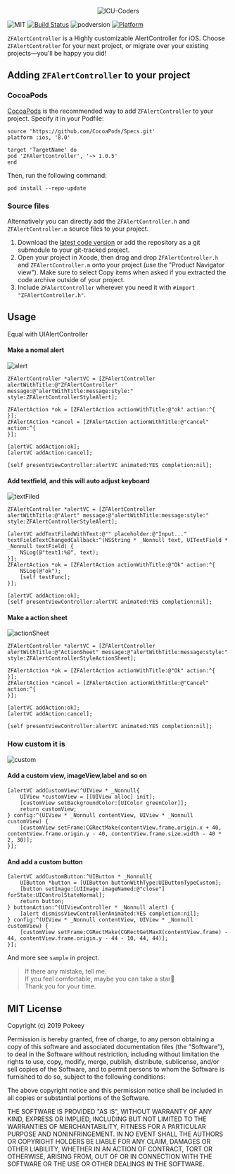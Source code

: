 
 <p align="center" >
   <img src="https://raw.githubusercontent.com/ICU-Coders/IconLib/master/icon.jpg" alt="ICU-Coders" title="ICU-Coders">
 </p>
 
![MIT](https://img.shields.io/badge/License-MIT-blue.svg?style=flat)
 [![Build Status](https://travis-ci.org/FranLucky/ZFAlertController.svg?branch=master)](https://travis-ci.org/FranLucky/ZFAlertController)
 ![podversion](https://img.shields.io/cocoapods/v/ZFAlertController.svg)
 [![Platform](https://img.shields.io/cocoapods/p/ZFAlertController.svg?style=flat)](http://cocoadocs.org/docsets/ZFAlertController)
 
 `ZFAlertController` is a Highly customizable AlertController for iOS.
 Choose `ZFAlertController` for your next project, or migrate over your existing projects—you'll be happy you did!
 

## Adding `ZFAlertController` to your project
### CocoaPods
[CocoaPods](http://cocoapods.org) is the recommended way to add `ZFAlertController` to your project.
Specify it in your Podfile:
```
source 'https://github.com/CocoaPods/Specs.git'
platform :ios, '8.0'

target 'TargetName' do
pod 'ZFAlertController', '~> 1.0.5'
end
```
Then, run the following command:
```
pod install --repo-update
```
### Source files
Alternatively you can directly add the `ZFAlertController.h` and `ZFAlertController.m` source files to your project.
1. Download the [latest code version](https://github.com/ICU-Coders/ZFAlertController/archive/master.zip) or add the repository as a git submodule to your git-tracked project.
2. Open your project in Xcode, then drag and drop `ZFAlertController.h` and `ZFAlertController.m` onto your project (use the "Product Navigator view"). Make sure to select Copy items when asked if you extracted the code archive outside of your project.
3. Include `ZFAlertController` wherever you need it with `#import "ZFAlertController.h"`.

##  Usage
Equal with UIAlertController
#### Make a nomal alert
![alert](https://raw.githubusercontent.com/ICU-Coders/IconLib/master/AlertController/alert.jpg)
```
ZFAlertController *alertVC = [ZFAlertController alertWithTitle:@"ZFAlertController" message:@"alertWithTitle:message:style:" style:ZFAlertControllerStyleAlert];

ZFAlertAction *ok = [ZFAlertAction actionWithTitle:@"ok" action:^{
}];
ZFAlertAction *cancel = [ZFAlertAction actionWithTitle:@"cancel" action:^{
}];

[alertVC addAction:ok];
[alertVC addAction:cancel];

[self presentViewController:alertVC animated:YES completion:nil];
```

#### Add textfield, and this will auto adjust keyboard

![textFiled](https://raw.githubusercontent.com/ICU-Coders/IconLib/master/AlertController/textFiled.jpg)
```
ZFAlertController *alertVC = [ZFAlertController alertWithTitle:@"Alert" message:@"alertWithTitle:message:style:" style:ZFAlertControllerStyleAlert];

[alertVC addTextFiledWithText:@"" placeholder:@"Input..." textFieldTextChangedCallback:^(NSString * _Nonnull text, UITextField * _Nonnull textField) {
    NSLog(@"text1:%@", text);
}];
ZFAlertAction *ok = [ZFAlertAction actionWithTitle:@"Ok" action:^{
    NSLog(@"ok");
    [self testFunc];
}];

[alertVC addAction:ok];
[self presentViewController:alertVC animated:YES completion:nil];
```

#### Make a action sheet
![actionSheet](https://raw.githubusercontent.com/ICU-Coders/IconLib/master/AlertController/actionSheet.jpg)
```
ZFAlertController *alertVC = [ZFAlertController alertWithTitle:@"ActionSheet" message:@"alertWithTitle:message:style:" style:ZFAlertControllerStyleActionSheet];

ZFAlertAction *ok = [ZFAlertAction actionWithTitle:@"Ok" action:^{
}];
ZFAlertAction *cancel = [ZFAlertAction actionWithTitle:@"Cancel" action:^{
}];

[alertVC addAction:ok];
[alertVC addAction:cancel];

[self presentViewController:alertVC animated:YES completion:nil];
```


### How custom it is
![custom](https://raw.githubusercontent.com/ICU-Coders/IconLib/master/AlertController/custom.jpg)
#### Add a custom view, imageView,label and so on
```
[alertVC addCustomView:^UIView * _Nonnull{
    UIView *customView = [[UIView alloc] init];
    [customView setBackgroundColor:[UIColor greenColor]];
    return customView;
} config:^(UIView * _Nonnull contentView, UIView * _Nonnull customView) {
    [customView setFrame:CGRectMake(contentView.frame.origin.x + 40, contentView.frame.origin.y - 40, contentView.frame.size.width - 40 * 2, 30)];
}];
```
#### And add a custom button 

```
[alertVC addCustomButton:^UIButton * _Nonnull{
    UIButton *button = [UIButton buttonWithType:UIButtonTypeCustom];
    [button setImage:[UIImage imageNamed:@"close"] forState:UIControlStateNormal];
    return button;
} buttonAction:^(UIViewController * _Nonnull alert) {
    [alert dismissViewControllerAnimated:YES completion:nil];
} config:^(UIView * _Nonnull contentView, UIView * _Nonnull customView) {
    [customView setFrame:CGRectMake(CGRectGetMaxX(contentView.frame) - 44, contentView.frame.origin.y - 44 - 10, 44, 44)];
}];
```

And more see `sample` in project.  
> If there any mistake, tell me.  
> If you feel comfortable, maybe you can take a star🌟  
> Thank you for your time.  

        
## MIT License

Copyright (c) 2019 Pokeey

Permission is hereby granted, free of charge, to any person obtaining a copy
of this software and associated documentation files (the "Software"), to deal
in the Software without restriction, including without limitation the rights
to use, copy, modify, merge, publish, distribute, sublicense, and/or sell
copies of the Software, and to permit persons to whom the Software is
furnished to do so, subject to the following conditions:

The above copyright notice and this permission notice shall be included in all
copies or substantial portions of the Software.

THE SOFTWARE IS PROVIDED "AS IS", WITHOUT WARRANTY OF ANY KIND, EXPRESS OR
IMPLIED, INCLUDING BUT NOT LIMITED TO THE WARRANTIES OF MERCHANTABILITY,
FITNESS FOR A PARTICULAR PURPOSE AND NONINFRINGEMENT. IN NO EVENT SHALL THE
AUTHORS OR COPYRIGHT HOLDERS BE LIABLE FOR ANY CLAIM, DAMAGES OR OTHER
LIABILITY, WHETHER IN AN ACTION OF CONTRACT, TORT OR OTHERWISE, ARISING FROM,
OUT OF OR IN CONNECTION WITH THE SOFTWARE OR THE USE OR OTHER DEALINGS IN THE
SOFTWARE.
